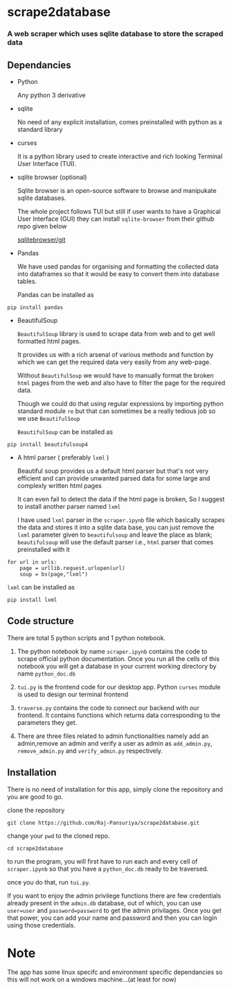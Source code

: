 # scrape2database

### A web scraper which uses sqlite database to store the scraped data

## Dependancies

- Python

    Any python 3 derivative

- sqlite

    No need of any explicit installation, comes preinstalled with python as a standard library

- curses

    It is a python library used to create interactive and rich looking Terminal User Interface (TUI).

- sqlite browser (optional)
    
    Sqlite browser is an open-source software to browse and manipukate sqlite databases.
    
    The whole project follows TUI but still if user wants to have a Graphical User Interface (GUI) they can install `sqlite-browser` from their github repo given below
    
    [sqlitebrowser/git](https://github.com/sqlitebrowser/sqlitebrowser)


- Pandas

    We have used pandas for organising and formatting the collected data into dataframes so that it would be easy to convert them into database tables.
    
    Pandas can be installed as 
```
pip install pandas 
```

- BeautifulSoup

    `BeautifulSoup` library is used to scrape data from web and to get well formatted html pages.
    
    It provides us with a rich arsenal of various methods and function by which we can get the required data very easily from any web-page.
    
    Without `BeautifulSoup` we would have to manually format the broken `html` pages from the web and also have to filter the page for the required data.
    
    Though we could do that using regular expressions by importing python standard module `re` but that can sometimes be a really tedious job so we use `BeautifulSoup`
    
    `BeautifulSoup` can be installed as
```
pip install beautifulsoup4
```


- A html parser ( preferably `lxml` )

    Beautiful soup provides us a default html parser but that's not very efficient and can provide unwanted parsed data for some large and complexly written html pages
    
    It can even fail to detect the data if the html page is broken, So I suggest to install another parser named `lxml`
    
    I have used `lxml` parser in the `scraper.ipynb` file which basically scrapes the data and stores it into a sqlite data base, you can just remove the `lxml` parameter given to `beautifulsoup` and leave the place as blank; `beautifulsoup` will use the default parser i.e., `html` parser that comes preinstalled with it

```
for url in urls:
    page = urllib.request.urlopen(url)
    soup = bs(page,"lxml")
```

`lxml` can be installed as

```
pip install lxml
```

## Code structure

There are total 5 python scripts and 1 python notebook.

1. The python notebook by name `scraper.ipynb` contains the code to scrape official python documentation. Once you run all the cells of this notebook you will get a database in your current working directory by name `python_doc.db`

2. `tui.py` is the frontend code for our desktop app. Python `curses` module is used to design our terminal frontend

3. `traverse.py` contains the code to connect our backend with our frontend. It contains functions which returns data corresponding to the parameters they get.

4. There are three files related to admin functionalities namely add an admin,remove an admin and verify a user as admin as `add_admin.py`, `remove_admin.py` and `verify_admin.py` respectively.


## Installation
There is no need of installation for this app, simply clone the repository and you are good to go.

clone the repository
```
git clone https://github.com/Raj-Pansuriya/scrape2database.git
```

change your `pwd` to the  cloned repo.
```
cd scrape2database
```

to run the program, you will first have to run each and every cell of `scraper.ipynb` so that you have a `python_doc.db` ready to be traversed.

once you do that, run `tui.py`.

If you want to enjoy the admin privilege functions there are few credentials already present in the `admin.db` database, out of which, you can use `user=user` and `password=password` to get the admin privilages. Once you get that power, you can add your name and password and then you can login using those credentials.

# Note

The app has some linux specifc and environment specific dependancies so this will not work on a windows machine...(at least for now)
